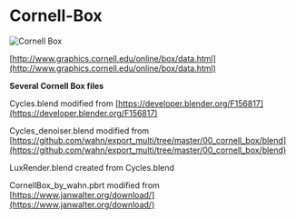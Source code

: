 # Cornell-Box

![Cornell Box](https://github.com/LucasReSilva/Cornell-Box/raw/master/Cornell_Box_original.jpg "Cornell Box")

[http://www.graphics.cornell.edu/online/box/data.html](http://www.graphics.cornell.edu/online/box/data.html)

**Several Cornell Box files**

Cycles.blend modified from [https://developer.blender.org/F156817](https://developer.blender.org/F156817)

Cycles_denoiser.blend modified from [https://github.com/wahn/export_multi/tree/master/00_cornell_box/blend](https://github.com/wahn/export_multi/tree/master/00_cornell_box/blend)

LuxRender.blend created from Cycles.blend

CornellBox_by_wahn.pbrt modified from [https://www.janwalter.org/download/](https://www.janwalter.org/download/)